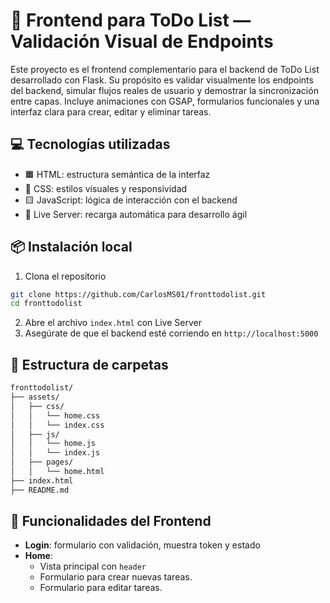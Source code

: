 # 📝 Frontend para ToDo List — Validación Visual de Endpoints

Este proyecto es el frontend complementario para el backend de ToDo List desarrollado con Flask. Su propósito es validar visualmente los endpoints del backend, simular flujos reales de usuario y demostrar la sincronización entre capas. Incluye animaciones con GSAP, formularios funcionales y una interfaz clara para crear, editar y eliminar tareas.

## 💻 Tecnologías utilizadas

- 🟧 HTML: estructura semántica de la interfaz
- 🔵 CSS: estilos visuales y responsividad
- 🟨 JavaScript: lógica de interacción con el backend
- 🔄 Live Server: recarga automática para desarrollo ágil

## 📦 Instalación local

1. Clona el repositorio
```bash
git clone https://github.com/CarlosMS01/fronttodolist.git
cd fronttodolist
```
2. Abre el archivo `index.html` con Live Server
3. Asegúrate de que el backend esté corriendo en `http://localhost:5000`

## 📁 Estructura de carpetas

```bash
fronttodolist/
├── assets/
│   ├── css/
│   │   └── home.css
│   │   └── index.css
│   ├── js/
│   │   └── home.js
│   │   └── index.js
│   ├── pages/
│   │   └── home.html
├── index.html
├── README.md
```

## 🧪 Funcionalidades del Frontend

- **Login**: formulario con validación, muestra token y estado
- **Home**: 
  - Vista principal con `header`
  - Formulario para crear nuevas tareas.
  - Formulario para editar tareas.

